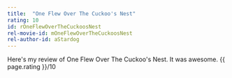 ```yaml
---
title:  "One Flew Over The Cuckoo's Nest"
rating: 10
id: rOneFlewOverTheCuckoosNest
rel-movie-id: mOneFlewOverTheCuckoosNest
rel-author-id: aStardog
---
```

Here's my review of One Flew Over The Cuckoo's Nest. It was awesome. {{ page.rating }}/10